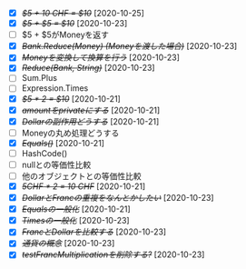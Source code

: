 * [X] ~~*$5 + 10 CHF = $10*~~ [2020-10-25]
* [X] ~~*$5 + $5 = $10*~~ [2020-10-23]
* [ ] $5 + $5がMoneyを返す
* [X] ~~*Bank.Reduce(Money) (Moneyを渡した場合)*~~ [2020-10-23]
* [X] ~~*Moneyを変換して換算を行う*~~ [2020-10-23]
* [X] ~~*Reduce(Bank, String)*~~ [2020-10-23]
* [ ] Sum.Plus
* [ ] Expression.Times
* [X] ~~*$5 * 2 = $10*~~ [2020-10-21]
* [X] ~~*amountをprivateにする*~~ [2020-10-21]
* [X] ~~*Dollarの副作用どうする*~~ [2020-10-21]
* [ ] Moneyの丸め処理どうする
* [X] ~~*Equals()*~~ [2020-10-21]
* [ ] HashCode()
* [ ] nullとの等価性比較
* [ ] 他のオブジェクトとの等価性比較
* [X] ~~*5CHF * 2 = 10 CHF*~~ [2020-10-21]
* [X] ~~*DollarとFrancの重複をなんとかしたい*~~ [2020-10-23]
* [X] ~~*Equalsの一般化*~~ [2020-10-21]
* [X] ~~*Timesの一般化*~~ [2020-10-23]
* [X] ~~*FrancとDollarを比較する*~~ [2020-10-23]
* [X] ~~*通貨の概念*~~ [2020-10-23]
* [X] ~~*testFrancMultiplicationを削除する?*~~ [2020-10-23]
